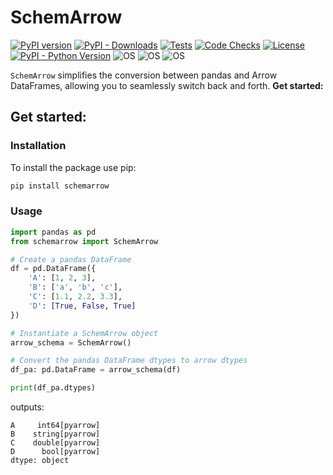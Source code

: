 



# SchemArrow
[![PyPI version](https://img.shields.io/pypi/v/SchemArrow)](https://img.shields.io/pypi/v/SchemArrow)
[![PyPI - Downloads](https://img.shields.io/pypi/dm/SchemArrow)](https://pypi.org/project/SchemArrow/)
[![Tests](https://github.com/DanielAvdar/SchemArrow/actions/workflows/main.yml/badge.svg)](https://github.com/DanielAvdar/SchemArrow/actions/workflows/main.yml)
[![Code Checks](https://github.com/DanielAvdar/SchemArrow/actions/workflows/code-checks.yml/badge.svg)](https://github.com/DanielAvdar/SchemArrow/actions/workflows/code-checks.yml)
[![License](https://img.shields.io/:license-MIT-blue.svg)](https://opensource.org/license/mit/)
[![PyPI - Python Version](https://img.shields.io/pypi/pyversions/SchemArrow)](https://pypi.org/project/SchemArrow/)
![OS](https://img.shields.io/badge/ubuntu-blue?logo=ubuntu)
![OS](https://img.shields.io/badge/win-blue?logo=windows)
![OS](https://img.shields.io/badge/mac-blue?logo=apple)

`SchemArrow` simplifies the conversion between pandas and Arrow DataFrames, allowing you to seamlessly switch back and forth.
**Get started:**
## Get started:
### Installation
To install the package use pip:

```bash
pip install schemarrow
```
### Usage

```python
import pandas as pd
from schemarrow import SchemArrow

# Create a pandas DataFrame
df = pd.DataFrame({
    'A': [1, 2, 3],
    'B': ['a', 'b', 'c'],
    'C': [1.1, 2.2, 3.3],
    'D': [True, False, True]
})

# Instantiate a SchemArrow object
arrow_schema = SchemArrow()

# Convert the pandas DataFrame dtypes to arrow dtypes
df_pa: pd.DataFrame = arrow_schema(df)

print(df_pa.dtypes)
```
outputs:
```
A     int64[pyarrow]
B    string[pyarrow]
C    double[pyarrow]
D      bool[pyarrow]
dtype: object
```

